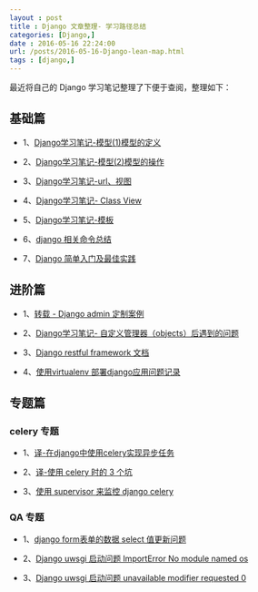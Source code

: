 ```yaml
---
layout : post
title : Django 文章整理- 学习路径总结
categories: [Django,] 
date : 2016-05-16 22:24:00
url: /posts/2016-05-16-Django-lean-map.html 
tags : [django,]
---
```


最近将自己的 Django 学习笔记整理了下便于查阅，整理如下：

## 基础篇

- 1、[Django学习笔记-模型(1)模型的定义](2015-11-01-Django-Model-one.html)

- 2、[Django学习笔记-模型(2)模型的操作](2015-11-13-Django-Model-two.html)

- 3、[Django学习笔记-url、视图](2015-11-15-Django-Views.html)

- 4、[Django学习笔记- Class View](2016-03-24-Django-class-Views.html)

- 5、[Django学习笔记-模板](2015-11-15-Django-Template.html)

- 6、[django 相关命令总结](2016-01-29-Django-cmd.html)

- 7、[Django 简单入门及最佳实践](2016-05-08-Django-tutorial.html)
<!-- more -->
## 进阶篇

- 1、[转载 - Django admin 定制案例](2016-01-05-Django-admin.html)

- 2、[Django学习笔记- 自定义管理器（objects）后遇到的问题](2016-04-20-Django-model-qt.html)

- 3、[Django restful framework 文档](2015-11-01-Django-restfull-framework.html)

- 4、[使用virtualenv 部署django应用问题记录](2016-01-18-Virtualenv-user.html)

## 专题篇

### celery 专题

- 1、[译-在django中使用celery实现异步任务](2015-12-03-Django-celery.html)

- 2、[译-使用 celery 时的 3 个坑](2016-03-08-Celery-gotchas.html)

- 3、[使用 supervisor 来监控 django celery](2016-01-19-Django-supervisor-celery.html)

### QA 专题

- 1、[django form表单的数据 select 值更新问题](2015-11-01-Django-form.html)

- 2、[Django uwsgi 启动问题 ImportError No module named os](2015-11-23-Django-uwsgi.html)

- 3、[Django uwsgi 启动问题 unavailable modifier requested 0](2016-01-18-Django-uwsgi-wt.html)